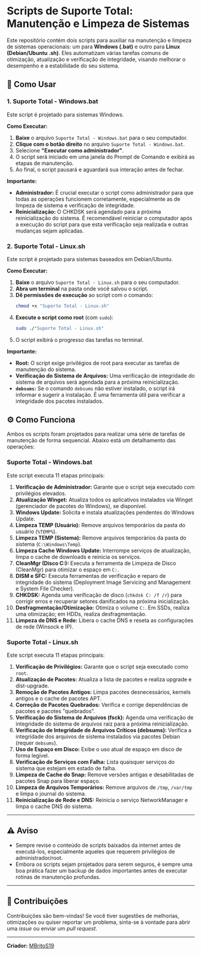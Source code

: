 # Scripts de Suporte Total: Manutenção e Limpeza de Sistemas

Este repositório contém dois scripts para auxiliar na manutenção e limpeza de sistemas operacionais: um para **Windows (.bat)** e outro para **Linux (Debian/Ubuntu .sh)**. Eles automatizam várias tarefas comuns de otimização, atualização e verificação de integridade, visando melhorar o desempenho e a estabilidade do seu sistema.

## 🚀 Como Usar

### 1. Suporte Total - Windows.bat

Este script é projetado para sistemas Windows.

**Como Executar:**

1.  **Baixe** o arquivo `Suporte Total - Windows.bat` para o seu computador.
2.  **Clique com o botão direito** no arquivo `Suporte Total - Windows.bat`.
3.  Selecione **"Executar como administrador"**.
4.  O script será iniciado em uma janela do Prompt de Comando e exibirá as etapas de manutenção.
5.  Ao final, o script pausará e aguardará sua interação antes de fechar.

**Importante:**

* **Administrador:** É crucial executar o script como administrador para que todas as operações funcionem corretamente, especialmente as de limpeza de sistema e verificação de integridade.
* **Reinicialização:** O CHKDSK será agendado para a próxima reinicialização do sistema. É recomendável reiniciar o computador após a execução do script para que esta verificação seja realizada e outras mudanças sejam aplicadas.

### 2. Suporte Total - Linux.sh

Este script é projetado para sistemas baseados em Debian/Ubuntu.

**Como Executar:**

1.  **Baixe** o arquivo `Suporte Total - Linux.sh` para o seu computador.
2.  **Abra um terminal** na pasta onde você salvou o script.
3.  **Dê permissões de execução** ao script com o comando:
    ```bash
    chmod +x "Suporte Total - Linux.sh"
    ```
4.  **Execute o script como root** (com `sudo`):
    ```bash
    sudo ./"Suporte Total - Linux.sh"
    ```
5.  O script exibirá o progresso das tarefas no terminal.

**Importante:**

* **Root:** O script exige privilégios de root para executar as tarefas de manutenção do sistema.
* **Verificação do Sistema de Arquivos:** Uma verificação de integridade do sistema de arquivos será agendada para a próxima reinicialização.
* **`debsums`:** Se o comando `debsums` não estiver instalado, o script irá informar e sugerir a instalação. É uma ferramenta útil para verificar a integridade dos pacotes instalados.

## ⚙️ Como Funciona

Ambos os scripts foram projetados para realizar uma série de tarefas de manutenção de forma sequencial. Abaixo está um detalhamento das operações:

### Suporte Total - Windows.bat

Este script executa 11 etapas principais:

1.  **Verificação de Administrador:** Garante que o script seja executado com privilégios elevados.
2.  **Atualização Winget:** Atualiza todos os aplicativos instalados via Winget (gerenciador de pacotes do Windows), se disponível.
3.  **Windows Update:** Solicita e instala atualizações pendentes do Windows Update.
4.  **Limpeza TEMP (Usuário):** Remove arquivos temporários da pasta do usuário (`%TEMP%`).
5.  **Limpeza TEMP (Sistema):** Remove arquivos temporários da pasta do sistema (`C:\Windows\Temp`).
6.  **Limpeza Cache Windows Update:** Interrompe serviços de atualização, limpa o cache de downloads e reinicia os serviços.
7.  **CleanMgr (Disco C:):** Executa a ferramenta de Limpeza de Disco (CleanMgr) para otimizar o espaço em `C:`.
8.  **DISM e SFC:** Executa ferramentas de verificação e reparo de integridade do sistema (Deployment Image Servicing and Management e System File Checker).
9.  **CHKDSK:** Agenda uma verificação de disco (`chkdsk C: /f /r`) para corrigir erros e recuperar setores danificados na próxima inicialização.
10. **Desfragmentação/Otimização:** Otimiza o volume `C:`. Em SSDs, realiza uma otimização; em HDDs, realiza desfragmentação.
11. **Limpeza de DNS e Rede:** Libera o cache DNS e reseta as configurações de rede (Winsock e IP).

### Suporte Total - Linux.sh

Este script executa 11 etapas principais:

1.  **Verificação de Privilégios:** Garante que o script seja executado como `root`.
2.  **Atualização de Pacotes:** Atualiza a lista de pacotes e realiza upgrade e dist-upgrade.
3.  **Remoção de Pacotes Antigos:** Limpa pacotes desnecessários, kernels antigos e o cache de pacotes APT.
4.  **Correção de Pacotes Quebrados:** Verifica e corrige dependências de pacotes e pacotes "quebrados".
5.  **Verificação do Sistema de Arquivos (fsck):** Agenda uma verificação de integridade do sistema de arquivos raiz para a próxima reinicialização.
6.  **Verificação de Integridade de Arquivos Críticos (debsums):** Verifica a integridade dos arquivos de sistema instalados via pacotes Debian (requer `debsums`).
7.  **Uso de Espaço em Disco:** Exibe o uso atual de espaço em disco de forma legível.
8.  **Verificação de Serviços com Falha:** Lista quaisquer serviços do sistema que estejam em estado de falha.
9.  **Limpeza de Cache do Snap:** Remove versões antigas e desabilitadas de pacotes Snap para liberar espaço.
10. **Limpeza de Arquivos Temporários:** Remove arquivos de `/tmp`, `/var/tmp` e limpa o journal do sistema.
11. **Reinicialização de Rede e DNS:** Reinicia o serviço NetworkManager e limpa o cache DNS do sistema.

---

## ⚠️ Aviso

* Sempre revise o conteúdo de scripts baixados da internet antes de executá-los, especialmente aqueles que requerem privilégios de administrador/root.
* Embora os scripts sejam projetados para serem seguros, é sempre uma boa prática fazer um backup de dados importantes antes de executar rotinas de manutenção profundas.

---

## 🤝 Contribuições

Contribuições são bem-vindas! Se você tiver sugestões de melhorias, otimizações ou quiser reportar um problema, sinta-se à vontade para abrir uma *issue* ou enviar um *pull request*.

---

**Criador:** [MBritoS19](https://github.com/MBritoS19)
